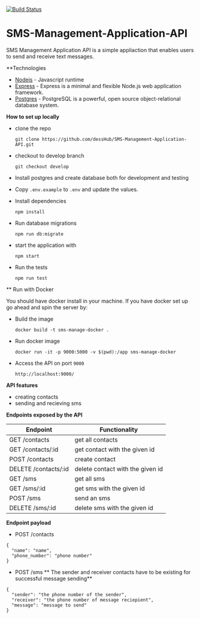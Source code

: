 [![Build Status](https://travis-ci.org/dessHub/SMS-Management-Application-API.svg?branch=develop)](https://travis-ci.org/dessHub/SMS-Management-Application-API)

# SMS-Management-Application-API
SMS Management Application API is a simple appliaction that enables users to send and receive text messages. 


**Technologies
 - [Nodejs](https://nodejs.org/) - Javascript runtime
 - [Express](https://expressjs.com/) - Express is a minimal and flexible Node.js web application framework.
 - [Postgres](https://www.postgresql.org/) - PostgreSQL is a powerful, open source object-relational database system.

**How to set up locally**
* clone the repo
     
     `git clone https://github.com/dessHub/SMS-Management-Application-API.git`
     
* checkout to develop branch 

     `git checkout develop`
     
* Install postgres and create database  both for development and testing
* Copy `.env.example` to `.env` and update the values.
* Install dependencies

     `npm install`
     
* Run database migrations

     `npm run db:migrate`
     
* start the application with 

     `npm start`
     
* Run the tests

     `npm run test`

** Run with Docker

You should have docker install in your machine. If you have docker set up go
ahead and spin the server by:

* Build the image
  
    `docker build -t sms-manage-docker .`

* Run docker image

    `docker run -it -p 9000:5000 -v $(pwd):/app sms-manage-docker`

* Access the API on port `9000`

     `http://localhost:9000/`

**API features**
* creating contacts
* sending and recieving sms

**Endpoints exposed by the API**


Endpoint                    |  Functionality
 ------------------------   |   ------------------------ 
GET /contacts               | get all contacts
GET /contacts/:id           | get contact with the given id
POST /contacts              | create contact
DELETE /contacts/:id        | delete contact with the given id
GET /sms                    | get all sms 
GET /sms/:id                | get sms with the given id
POST /sms                   | send an sms
DELETE /sms/:id             | delete sms with the given id


**Endpoint payload**

* POST /contacts
```
{
  "name": "name",
  "phone_number": "phone number"
}
```

* POST /sms
** The sender and receiver contacts have to be existing for successful
message sending**

```
{
  "sender": "the phone number of the sender",
  "receiver": "the phone number of message reciepient",
  "message": "message to send"
}
```

